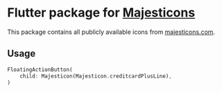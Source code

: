# Flutter package for [Majesticons](https://www.majesticons.com/)

This package contains all publicly available icons from [majesticons.com](https://www.majesticons.com/).

## Usage

```dart
FloatingActionButton(
    child: Majesticon(Majesticon.creditcardPlusLine),
)
```